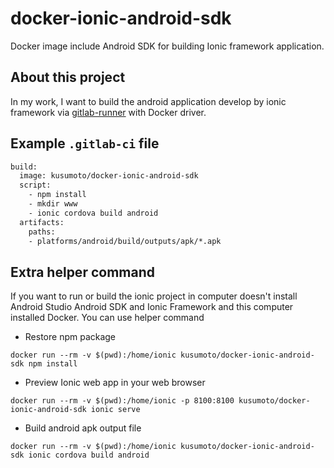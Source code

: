 # docker-ionic-android-sdk
Docker image include Android SDK for building Ionic framework application.

## About this project
In my work, I want to build the android application develop by ionic framework via [gitlab-runner](https://gitlab.com/gitlab-org/gitlab-runner) with Docker driver.

## Example `.gitlab-ci` file
```Dockerfile
build:
  image: kusumoto/docker-ionic-android-sdk
  script:
    - npm install
    - mkdir www
    - ionic cordova build android
  artifacts:
    paths:
    - platforms/android/build/outputs/apk/*.apk
```
## Extra helper command
If you want to run or build the ionic project in computer doesn't install Android Studio Android SDK and Ionic Framework and this computer installed Docker. You can use helper command  

- Restore npm package
```
docker run --rm -v $(pwd):/home/ionic kusumoto/docker-ionic-android-sdk npm install
```
- Preview Ionic web app in your web browser
```
docker run --rm -v $(pwd):/home/ionic -p 8100:8100 kusumoto/docker-ionic-android-sdk ionic serve
```
- Build android apk output file
```
docker run --rm -v $(pwd):/home/ionic kusumoto/docker-ionic-android-sdk ionic cordova build android
```